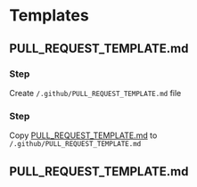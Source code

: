 # Templates

## PULL_REQUEST_TEMPLATE.md

### Step

Create  `/.github/PULL_REQUEST_TEMPLATE.md` file

### Step

Copy [PULL_REQUEST_TEMPLATE.md](./PULL_REQUEST_TEMPLATE.md) to `/.github/PULL_REQUEST_TEMPLATE.md`


## PULL_REQUEST_TEMPLATE.md
